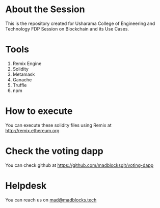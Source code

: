 # About the Session
This is the repository created for Usharama College of Engineering and Technology FDP Session on Blockchain and its Use Cases.

# Tools
1. Remix Engine
2. Solidity
3. Metamask
4. Ganache
5. Truffle
6. npm

# How to execute
You can execute these solidity files using Remix at http://remix.ethereum.org 

# Check the voting dapp
You can check github at https://github.com/madblocksgit/voting-dapp

# Helpdesk
You can reach us on mad@madblocks.tech

